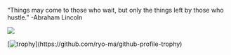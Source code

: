 “Things may come to those who wait, but only the things left by those who hustle.”
-Abraham Lincoln

![](https://media.tenor.com/tD7OYvf0DXcAAAAC/80s-retro.gif)

[![trophy](https://github-profile-trophy.vercel.app/?username=fusion407&rank=-C,-?)](https://github.com/ryo-ma/github-profile-trophy)

